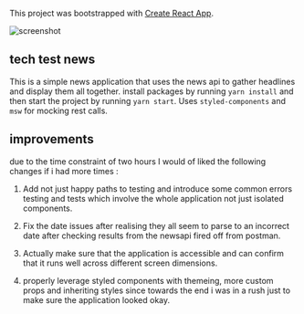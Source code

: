This project was bootstrapped with [Create React App](https://github.com/facebook/create-react-app).

![screenshot](https://git-repo-img.s3.eu-west-2.amazonaws.com/tech-test-news.png)

## tech test news

This is a simple news application that uses the news api to gather headlines and display them all together. install packages by running `yarn install` and then start the project by running `yarn start`.
Uses `styled-components` and `msw` for mocking rest calls.

## improvements

due to the time constraint of two hours I would of liked the following changes if i had more times :

1. Add not just happy paths to testing and introduce some common errors testing and tests which involve the whole application not just isolated components.

2. Fix the date issues after realising they all seem to parse to an incorrect date after checking results from the newsapi fired off from postman.

3. Actually make sure that the application is accessible and can confirm that it runs well across different screen dimensions.

4. properly leverage styled components with themeing, more custom props and inheriting styles since towards the end i was in a rush just to make sure the application looked okay.
